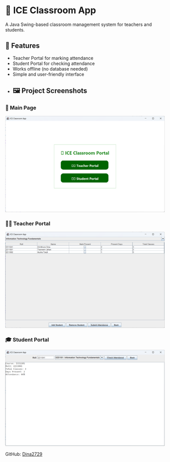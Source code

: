# 🌿 ICE Classroom App

A Java Swing-based classroom management system for teachers and students.

## 🎯 Features
- Teacher Portal for marking attendance  
- Student Portal for checking attendance  
- Works offline (no database needed)  
- Simple and user-friendly interface
- ## 🖼️ Project Screenshots

### 🌿 Main Page
![Main Page](Main_page.png)

### 👨‍🏫 Teacher Portal
![Teacher Portal](teacher_portal.png)

### 🎓 Student Portal
![Student Portal](student_portal.png)


GitHub: [Dina2729](https://github.com/Dina2729)
